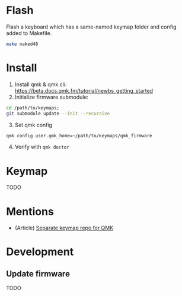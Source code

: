 # Flash

Flash a keyboard which has a same-named keymap folder and config added to Makefile.

```sh
make naked48
```

# Install

1. Install qmk & qmk cli: https://beta.docs.qmk.fm/tutorial/newbs_getting_started
2. Initialize firmware submodule:
  ```sh
  cd /path/to/keymaps;
  git submodule update --init --recursive
  ```
3. Set qmk config
  ```sh
  qmk config user.qmk_home=~/path/to/keymaps/qmk_firmware
  ```
4. Verify with `qmk doctor`

# Keymap

TODO

# Mentions

- (Article) [Separate keymap repo for QMK](https://medium.com/@patrick.elmquist/separate-keymap-repo-for-qmk-136ff5a419bd)

# Development

## Update firmware

TODO
